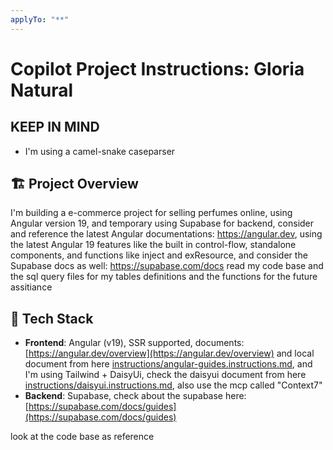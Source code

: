 ```yaml
---
applyTo: "**"
---
```


# Copilot Project Instructions: Gloria Natural

## KEEP IN MIND

- I'm using a camel-snake caseparser

## 🏗️ Project Overview

I'm building a e-commerce project for selling perfumes online, using Angular version 19, and temporary using Supabase for backend, consider and reference the latest Angular documentations: https://angular.dev, using the latest Angular 19 features like the built in control-flow, standalone components, and functions like inject and exResource, and consider the Supabase docs as well: https://supabase.com/docs
read my code base and the sql query files for my tables definitions and the functions for the future assitiance

## 🧱 Tech Stack

- **Frontend**: Angular (v19), SSR supported, documents: [https://angular.dev/overview](https://angular.dev/overview) and local document from here [instructions/angular-guides.instructions.md](instructions/angular-guides.instructions.md), and I'm using Tailwind + DaisyUi, check the daisyui document from here [instructions/daisyui.instructions.md](instructions/daisyui.instructions.md), also use the mcp called "Context7"
- **Backend**: Supabase, check about the supabase here: [https://supabase.com/docs/guides](https://supabase.com/docs/guides)

look at the code base as reference
